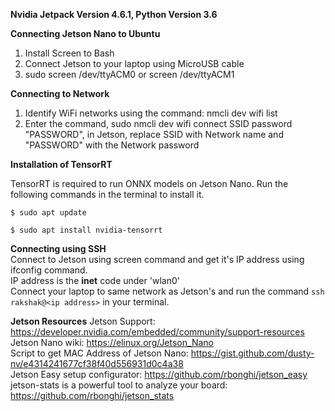 **Nvidia Jetpack Version 4.6.1, Python Version 3.6**

**Connecting Jetson Nano to Ubuntu**

1. Install Screen to Bash
2. Connect Jetson to your laptop using MicroUSB cable
3. sudo screen /dev/ttyACM0 or screen /dev/ttyACM1

**Connecting to Network**

1. Identify WiFi networks using the command: nmcli dev wifi list
2. Enter the command, sudo nmcli dev wifi connect SSID password "PASSWORD", in Jetson, replace SSID with Network name and "PASSWORD" with the Network password

**Installation of TensorRT**

TensorRT is required to run ONNX models on Jetson Nano.
Run the following commands in the terminal to install it.

`$ sudo apt update`

`$ sudo apt install nvidia-tensorrt`

**Connecting using SSH**  
Connect to Jetson using screen command and get it's IP address using ifconfig command.  
IP address is the **inet** code under 'wlan0'  
Connect your laptop to same network as Jetson's and run the command 
`ssh rakshak@<ip address>` 
in your terminal.

**Jetson Resources**
Jetson Support: https://developer.nvidia.com/embedded/community/support-resources  
Jetson Nano wiki: https://elinux.org/Jetson_Nano  
Script to get MAC Address of Jetson Nano: https://gist.github.com/dusty-nv/e4314241677cf38f40d556931d0c4a38  
Jetson Easy setup configurator: https://github.com/rbonghi/jetson_easy  
jetson-stats is a powerful tool to analyze your board: https://github.com/rbonghi/jetson_stats  
